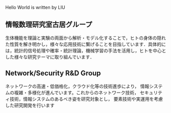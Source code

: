 Hello World is written by LIU

## 情報数理研究室古居グループ
生体機能を理論と実験の両面から解析・モデル化することで，ヒトの身体の隠れた性質を解き明かし，様々な応用技術に繋げることを目指しています．具体的には，統計的信号処理や確率・統計理論，機械学習の手法を活用し，ヒトを中心とした様々な研究テーマに取り組んでいます．
## Network/Security R&D Group
ネットワークの高速・低価格化，クラウド化等の技術進歩により，
情報システムの複雑・多様化が進んでいます。これからのネットワーク技術，
セキュリティ技術，情報システムのあるべき姿を研究対象とし，
要素技術や実運用を考慮した研究開発を行います
